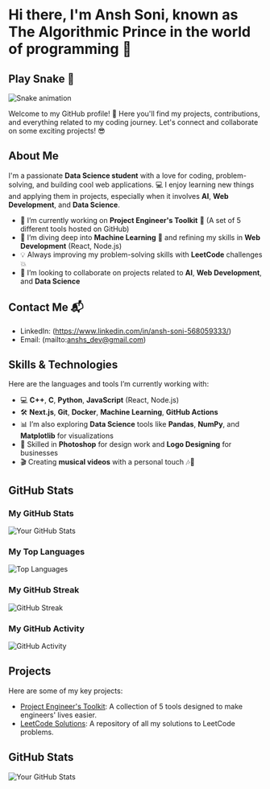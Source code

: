 # Hi there, I'm Ansh Soni, known as The Algorithmic Prince in the world of programming 👋

## Play Snake 🐍
![Snake animation](./snake.svg)

Welcome to my GitHub profile! 🚀 Here you'll find my projects, contributions, and everything related to my coding journey. Let's connect and collaborate on some exciting projects! 😎

## About Me
I'm a passionate **Data Science student** with a love for coding, problem-solving, and building cool web applications. 💻 I enjoy learning new things and applying them in projects, especially when it involves **AI**, **Web Development**, and **Data Science**.

- 🔭 I’m currently working on **Project Engineer's Toolkit** 🎒 (A set of 5 different tools hosted on GitHub)
- 🌱 I’m diving deep into **Machine Learning** 🤖 and refining my skills in **Web Development** (React, Node.js)
- 💡 Always improving my problem-solving skills with **LeetCode** challenges 💥
- 👯 I’m looking to collaborate on projects related to **AI**, **Web Development**, and **Data Science**

## Contact Me 📬
- LinkedIn: (https://www.linkedin.com/in/ansh-soni-568059333/)
- Email: (mailto:anshs_dev@gmail.com)

## Skills & Technologies
Here are the languages and tools I’m currently working with:
- 💻 **C++**, **C**, **Python**, **JavaScript** (React, Node.js)
- 🛠️ **Next.js**, **Git**, **Docker**, **Machine Learning**, **GitHub Actions**
- 📊 I’m also exploring **Data Science** tools like **Pandas**, **NumPy**, and **Matplotlib** for visualizations
- 🎨 Skilled in **Photoshop** for design work and **Logo Designing** for businesses
- 🎬 Creating **musical videos** with a personal touch 🎶💖

## GitHub Stats

### My GitHub Stats
![Your GitHub Stats](https://github-readme-stats.vercel.app/api?username=anshs-dev&show_icons=true&hide_title=true)

### My Top Languages
![Top Languages](https://github-readme-stats.vercel.app/api/top-langs/?username=anshs-dev&show_icons=true&hide_title=true)

### My GitHub Streak
![GitHub Streak](https://github-readme-streak-stats.herokuapp.com/?user=anshs-dev&hide_title=true)

### My GitHub Activity
![GitHub Activity](https://activity-graph.herokuapp.com/graph?username=anshs-dev&hide_title=true)

## Projects
Here are some of my key projects:
- [Project Engineer's Toolkit](https://github.com/anshs-dev/LeetCode-Daily-Problems): A collection of 5 tools designed to make engineers' lives easier.
- [LeetCode Solutions](https://github.com/anshs-dev/LeetCode-Daily-Problems): A repository of all my solutions to LeetCode problems.

## GitHub Stats
![Your GitHub Stats](https://github-readme-stats.vercel.app/api?username=anshs-dev&show_icons=true&hide_title=true)
